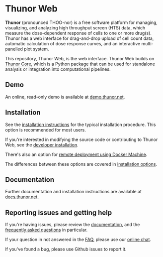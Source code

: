 # Thunor Web

**Thunor** (pronounced THOO-nor) is a free software platform for managing,
visualizing, and analyzing high throughput screen (HTS) data, which measure
the dose-dependent response of cells to one or more
drug(s). Thunor has a web interface for drag-and-drop upload of cell count
data, automatic calculation of dose response curves, and an interactive
multi-panelled plot system.

This repository, Thunor Web, is the web interface. Thunor Web builds on
[Thunor Core](https://github.com/alubbock/thunor), which is a Python package
that can be used for standalone analysis or integration into computational
pipelines.

## Demo

An online, read-only demo is available at
[demo.thunor.net](https://demo.thunor.net).

## Installation

See the [installation instructions](https://docs.thunor.net/full-installation)
for the typical installation procedure. This option is recommended for most users.

If you're interested in modifying the source code or contributing to Thunor
Web, see the [developer installation](https://docs.thunor.net/developer-installation).

There's also an option for
[remote deployment using Docker Machine](https://docs.thunor.net/remote-installation).

The differences between these options are covered in
[installation options](https://docs.thunor.net/installation-options).

## Documentation

Further documentation and installation instructions are available at
[docs.thunor.net](https://docs.thunor.net).

## Reporting issues and getting help

If you're having issues, please review the [documentation](https://docs.thunor.net),
and the [frequently asked questions](https://docs.thunor.net/faq) in particular.

If your question in not answered in the [FAQ](https://docs.thunor.net/faq), please use our
[online chat](https://gitter.im/thunorweb/Lobby).

If you've found a bug, please use Github issues to report it.
